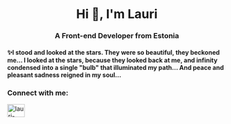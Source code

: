 <h1 align="center">Hi 👋, I'm Lauri</h1>
<h3 align="center">A Front-end Developer from Estonia</h3>

<h4>✨I stood and looked at the stars. They were so beautiful, they beckoned me... I looked at the stars, because they looked back at me, and infinity condensed into a single "bulb" that illuminated my path... And peace and pleasant sadness reigned in my soul...</h4>

<h3 align="left">Connect with me:</h3>
<p align="left">
<a href="https://linkedin.com/in/lauri-kammonen-1657201a4" target="blank"><img align="center" src="https://raw.githubusercontent.com/rahuldkjain/github-profile-readme-generator/master/src/images/icons/Social/linked-in-alt.svg" alt="lauri-kammonen-1657201a4" height="30" width="40" /></a>
</p>
